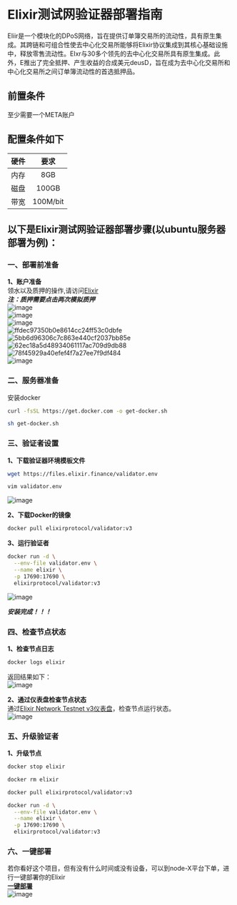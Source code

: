 # Elixir测试网验证器部署指南    

Eliir是一个模块化的DPoS网络，旨在提供订单簿交易所的流动性，具有原生集成。其跨链和可组合性使去中心化交易所能够将Elixir协议集成到其核心基础设施中，释放零售流动性。EIxr与30多个领先的去中心化交易所具有原生集成。此外，E推出了完全抵押、产生收益的合成美元deusD，旨在成为去中心化交易所和中心化交易所之间订单簿流动性的首选抵押品。

## 前置条件  
至少需要一个META账户

## 配置条件如下  
| 硬件  | 要求  |
|:-----:|:-----:|
|  内存   |   8GB   |
|   磁盘  |  100GB    |
|   带宽  |  100M/bit |

## 以下是Elixir测试网验证器部署步骤(以ubuntu服务器部署为例)：  
### 一、部署前准备  
**1、账户准备**  
领水以及质押的操作,请访问[Elixir](https://testnet-3.elixir.xyz/)  
***注：质押需要点击两次模拟质押***  
![image](https://github.com/user-attachments/assets/4ec7ad1f-e8fe-43ce-9578-9444943ae642)  
![image](https://github.com/user-attachments/assets/4bd5d818-36a7-447b-9bd8-b166331a9368)  
![image](https://github.com/user-attachments/assets/694e6091-d129-4479-9f1d-4efdf5dd34c3)  
![ffdec97350b0e8614cc24ff53c0dbfe](https://github.com/user-attachments/assets/34548659-85ad-4162-8bd3-c1aa6779f9a5)   
![5bb6d96306c7c863e440cf2037bb85e](https://github.com/user-attachments/assets/cb534bd3-2234-4619-870f-d498719b8576)   
![62ec18a5d48934061117ac709d9db88](https://github.com/user-attachments/assets/2f6232c3-f3de-4cf3-9992-ab2f5843c8e4)  
![78f45929a40efef4f7a27ee7f9df484](https://github.com/user-attachments/assets/1a54ba95-0c5c-4121-b783-f4ea4c77d0c4)  
![image](https://github.com/user-attachments/assets/d0fe01c4-07e4-4300-b3b2-07096eaf96ae)  
  
### 二、服务器准备  
安装docker  
```bash
curl -fsSL https://get.docker.com -o get-docker.sh
```
```bash
sh get-docker.sh
```
### 三、验证者设置  
**1、下载验证器环境模板文件**  
```bash
wget https://files.elixir.finance/validator.env
```
```bash
vim validator.env
```
![image](https://github.com/user-attachments/assets/67c657bb-7773-4330-9f03-195e345c9101)  

**2、下载Docker的镜像**  
```bash
docker pull elixirprotocol/validator:v3
```

**3、运行验证者**  
```bash
docker run -d \
  --env-file validator.env \
  --name elixir \
  -p 17690:17690 \
  elixirprotocol/validator:v3
```
![image](https://github.com/user-attachments/assets/5d48ee26-c317-4804-8b58-a6e74014c6c6)  

***安装完成！！！***  

### 四、检查节点状态  
**1、检查节点日志**  
```bash
docker logs elixir
```
返回结果如下：  
![image](https://github.com/user-attachments/assets/60317578-d26a-4f66-86dc-a621bfdb4612)  

**2、通过仪表盘检查节点状态**  
通过[Elixir Network Testnet v3仪表盘](https://testnet-3.elixir.xyz/)，检查节点运行状态。    
![image](https://github.com/user-attachments/assets/cbd77adc-9a30-428f-b55a-fb9d259ca406)  

### 五、升级验证者  
**1、升级节点**  
```bash
docker stop elixir
```
```bash
docker rm elixir
```
```bash
docker pull elixirprotocol/validator:v3
```
```bash
docker run -d \
  --env-file validator.env \
  --name elixir \
  -p 17690:17690 \
  elixirprotocol/validator:v3
```
### 六、一键部署  
若你看好这个项目，但有没有什么时间或没有设备，可以到node-X平台下单，进行一键部署你的Elixir  
**[一键部署](https://node-x.xyz/#/deploy?proId=UeYtWegB3w8BkDeV)**  
![image](https://github.com/user-attachments/assets/8c793146-ed4f-43ec-83f7-14e0510c6548)  


